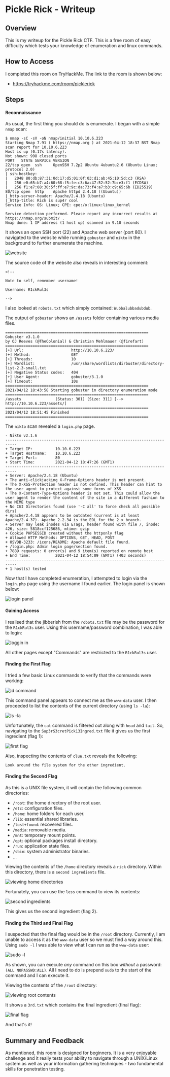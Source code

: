 # Pickle Rick - Writeup

## Overview

This is my writeup for the Pickle Rick CTF.  This is a free room of easy difficulty which tests your knowledge of enumeration and linux commands.

## How to Access

I completed this room on TryHackMe.  The link to the room is shown below:

- https://tryhackme.com/room/picklerick

## Steps

#### Reconnaissance

As usual, the first thing you should do is enumerate.  I began with a simple `nmap` scan:

```
$ nmap -sC -sV -oN nmap/initial 10.10.6.223                        
Starting Nmap 7.91 ( https://nmap.org ) at 2021-04-12 18:37 BST Nmap scan report for 10.10.6.223
Host is up (0.17s latency).
Not shown: 998 closed ports
PORT   STATE SERVICE VERSION
22/tcp open  ssh     OpenSSH 7.2p2 Ubuntu 4ubuntu2.6 (Ubuntu Linux; protocol 2.0)
| ssh-hostkey: 
|   2048 80:db:87:31:0d:17:d5:01:0f:03:d1:ab:45:10:5d:c3 (RSA)
|   256 e0:65:b7:a4:60:68:f5:fe:c3:6a:47:52:52:7b:e3:f1 (ECDSA)
|_  256 f1:e7:08:30:5f:ff:e7:9c:da:73:f4:a7:b3:c9:65:6b (ED25519)
80/tcp open  http    Apache httpd 2.4.18 ((Ubuntu))
|_http-server-header: Apache/2.4.18 (Ubuntu)
|_http-title: Rick is sup4r cool
Service Info: OS: Linux; CPE: cpe:/o:linux:linux_kernel

Service detection performed. Please report any incorrect results at https://nmap.org/submit/ .
Nmap done: 1 IP address (1 host up) scanned in 9.10 seconds
```
It shows an open SSH port (22) and Apache web server (port 80).  I navigated to the website while running `gobuster` and `nikto` in the background to further enumerate the machine.

![website](screenshots/1_website.png)

The source code of the website also reveals in interesting comment:

```
<!--

Note to self, remember username!

Username: R1ckRul3s

-->
```

I also looked at `robots.txt` which simply contained: `Wubbalubbadubdub`.

The output of `gobuster` shows an `/assets` folder containing various media files.

```
===============================================================
Gobuster v3.1.0
by OJ Reeves (@TheColonial) & Christian Mehlmauer (@firefart)
===============================================================
[+] Url:                     http://10.10.6.223/
[+] Method:                  GET
[+] Threads:                 10
[+] Wordlist:                /usr/share/wordlists/dirbuster/directory-list-2.3-small.txt
[+] Negative Status codes:   404
[+] User Agent:              gobuster/3.1.0
[+] Timeout:                 10s
===============================================================
2021/04/12 18:43:58 Starting gobuster in directory enumeration mode
===============================================================
/assets               (Status: 301) [Size: 311] [--> http://10.10.6.223/assets/]
===============================================================
2021/04/12 18:51:45 Finished
===============================================================
```

The `nikto` scan revealed a `login.php` page. 

```
- Nikto v2.1.6
---------------------------------------------------------------------------
+ Target IP:          10.10.6.223
+ Target Hostname:    10.10.6.223
+ Target Port:        80
+ Start Time:         2021-04-12 18:47:26 (GMT1)
---------------------------------------------------------------------------
+ Server: Apache/2.4.18 (Ubuntu)
+ The anti-clickjacking X-Frame-Options header is not present.
+ The X-XSS-Protection header is not defined. This header can hint to the user agent to protect against some forms of XSS
+ The X-Content-Type-Options header is not set. This could allow the user agent to render the content of the site in a different fashion to the MIME type
+ No CGI Directories found (use '-C all' to force check all possible dirs)
+ Apache/2.4.18 appears to be outdated (current is at least Apache/2.4.37). Apache 2.2.34 is the EOL for the 2.x branch.
+ Server may leak inodes via ETags, header found with file /, inode: 426, size: 5818ccf125686, mtime: gzip
+ Cookie PHPSESSID created without the httponly flag
+ Allowed HTTP Methods: OPTIONS, GET, HEAD, POST 
+ OSVDB-3233: /icons/README: Apache default file found.
+ /login.php: Admin login page/section found.
+ 7889 requests: 0 error(s) and 9 item(s) reported on remote host
+ End Time:           2021-04-12 18:54:09 (GMT1) (403 seconds)
---------------------------------------------------------------------------
+ 1 host(s) tested
```

Now that I have completed enumeration, I attempted to login via the `login.php` page using the username I found earlier.  The login panel is shown below:

![login panel](screenshots/2_login_panel.png)

#### Gaining Access

I realised that the jibberish from the `robots.txt` file may be the password for the `R1ckRul3s` user.  Using this username/password combination, I was able to login:

![loggin in](screenshots/3_logging_in.png)

All other pages except "Commands" are restricted to the `R1ckRul3s` user.

#### Finding the First Flag

I tried a few basic Linux commands to verify that the commands were working:

![id command](screenshots/4_id.png)

This command panel appears to connect me as the `www-data` user.  I then proceeded to list the contents of the current directory (using `ls -la`):

![ls -la](screenshots/5_ls_-la.png)

Unfortunately, the `cat` command is filtered out along with `head` and `tail`.  So, navigating to the `Sup3rS3cretPick13Ingred.txt` file it gives us the first ingredient (flag 1):

![first flag](screenshots/6_first_flag.png)

Also, inspecting the contents of `clue.txt` reveals the following:

```
Look around the file system for the other ingredient.
```

#### Finding the Second Flag

As this is a UNIX file system, it will contain the following common directories:

- `/root`: the home directory of the root user.
- `/etc`: configuration files.
- `/home`: home folders for each user.
- `/lib`: essential shared libraries.
- `/lost+found`: recovered files.
- `/media`: removable media.
- `/mnt`: temporary mount points.
- `/opt`: optional packages install directory.
- `/run`: application state files.
- `/sbin`: system administrator binaries.
- ...

Viewing the contents of the `/home` directory reveals a `rick` directory.  Within this directory, there is a `second ingredients` file.

![viewing home directories](screenshots/7_home_directories.png)

Fortunately, you can use the `less` command to view its contents:

![second ingredients](screenshots/8_less_second_ingredients.png)

This gives us the second ingredient (flag 2).

#### Finding the Third and Final Flag

I suspected that the final flag would be in the `/root` directory.  Currently, I am unable to access it as the `www-data` user so we must find a way around this.  Using `sudo -l` I was able to view what I can run as the `www-data` user:

![sudo -l](screenshots/9_sudo_-l.png)

As shown, you can execute *any* command on this box *without* a password: `(ALL NOPASSWD:ALL)`.  All I need to do is prepend `sudo` to the start of the command and I can execute it.

Viewing the contents of the `/root` directory:

![viewing root contents](screenshots/10_sudo_ls_-la.png)

It shows a `3rd.txt` which contains the final ingredient (final flag):

![final flag](screenshots/11_final_flag.png)

And that's it!

## Summary and Feedback

As mentioned, this room is designed for beginners.  It is a very enjoyable challenge and it really tests your ability to navigate through a UNIX/Linux system as well as your information gathering techniques - two fundamental skills for penetration testing.
